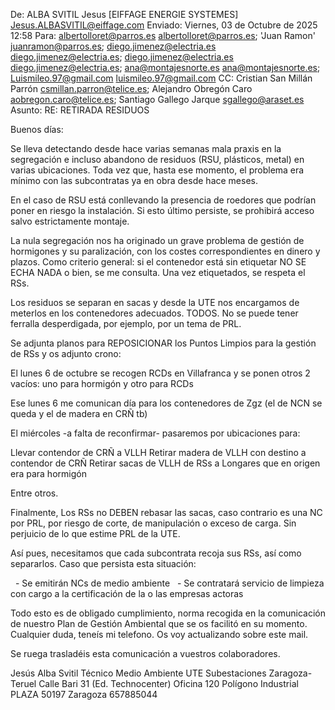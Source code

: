 De: ALBA SVITIL Jesus [EIFFAGE ENERGIE SYSTEMES] <Jesus.ALBASVITIL@eiffage.com>
Enviado: Viernes, 03 de Octubre de 2025 12:58
Para: albertolloret@parros.es <albertolloret@parros.es>; 'Juan Ramon' <juanramon@parros.es>; diego.jimenez@electria.es <diego.jimenez@electria.es>; diego.jimenez@electria.es <diego.jimenez@electria.es>; ana@montajesnorte.es <ana@montajesnorte.es>; Luismileo.97@gmail.com <luismileo.97@gmail.com>
CC: Cristian San Millán Parrón <csmillan.parron@telice.es>; Alejandro Obregón Caro <aobregon.caro@telice.es>; Santiago Gallego Jarque <sgallego@araset.es>
Asunto: RE: RETIRADA RESIDUOS 



Buenos días:

Se lleva detectando desde hace varias semanas mala praxis en la segregación e incluso abandono de residuos (RSU, plásticos, metal) en varias ubicaciones. Toda vez que, hasta ese momento, el problema era mínimo con las subcontratas ya en obra desde hace meses.

En el caso de RSU está conllevando la presencia de roedores que podrían poner en riesgo la instalación. Si esto último persiste, se prohibirá acceso salvo estrictamente montaje.

La nula segregación nos ha originado un grave problema de gestión de hormigones y su paralización, con los costes correspondientes en dinero y plazos. Como criterio general: si el contenedor está sin etiquetar NO SE ECHA NADA o bien, se me consulta. Una vez etiquetados, se respeta el RSs.

Los residuos se separan en sacas y desde la UTE nos encargamos de meterlos en los contenedores adecuados. TODOS. No se puede tener ferralla desperdigada, por ejemplo, por un tema de PRL. 

Se adjunta planos para REPOSICIONAR los Puntos Limpios para la gestión de RSs y os adjunto crono:

El lunes 6 de octubre se recogen RCDs en Villafranca y se ponen otros 2 vacíos: uno para hormigón y otro para RCDs

Ese lunes 6 me comunican día para los contenedores de Zgz (el de NCN se queda y el de madera en CRÑ tb)

El miércoles -a falta de reconfirmar- pasaremos por ubicaciones para:

Llevar contendor de CRÑ a VLLH
Retirar madera de VLLH con destino a contendor de CRÑ
Retirar sacas de VLLH de RSs a Longares que en origen era para hormigón

Entre otros.

Finalmente, Los RSs no DEBEN rebasar las sacas, caso contrario es una NC por PRL, por riesgo de corte, de manipulación o exceso de carga. Sin perjuicio de lo que estime PRL de la UTE.

Así pues, necesitamos que cada subcontrata recoja sus RSs, así como separarlos. Caso que persista esta situación:

  - Se emitirán NCs de medio ambiente
  - Se contratará servicio de limpieza con cargo a la certificación de la o las empresas actoras

Todo esto es de obligado cumplimiento, norma recogida en la comunicación de nuestro Plan de Gestión Ambiental que se os facilitó en su momento. Cualquier duda, teneís mi telefono. Os voy actualizando sobre este mail.

Se ruega trasladéis esta comunicación a vuestros colaboradores.



Jesús Alba Svitil
Técnico Medio Ambiente
UTE Subestaciones Zaragoza-Teruel
Calle Bari 31
(Ed. Technocenter)
Oficina 120 Polígono Industrial PLAZA
50197 Zaragoza
657885044

